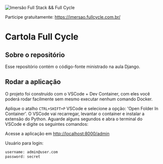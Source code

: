 ![Imersão Full Stack && Full Cycle](https://events-fullcycle.s3.amazonaws.com/events-fullcycle/static/site/img/grupo_4417.png)

Participe gratuitamente: https://imersao.fullcycle.com.br/

# Cartola Full Cycle

## Sobre o repositório
Esse repositório contém o código-fonte ministrado na aula Django.

## Rodar a aplicação

O projeto foi construído com o VSCode + Dev Container, com eles você poderá rodar facilmente sem mesmo executar nenhum comando Docker.

Aplique o atalho `CTRL+SHIFT+P` VSCode e selecione a opção: 'Open Folder In Container'. O VSCode vai recarregar, levantar o container e instalar a extensão do Python. Aguarde alguns segundos e abra o terminal do VSCode e digite os seguintes comandos:


Acesse a aplicação em [http://localhost:8000/admin](http://localhost:8000/admin)

Usuário para login:

```bash
username: admin@user.com
password: secret
```